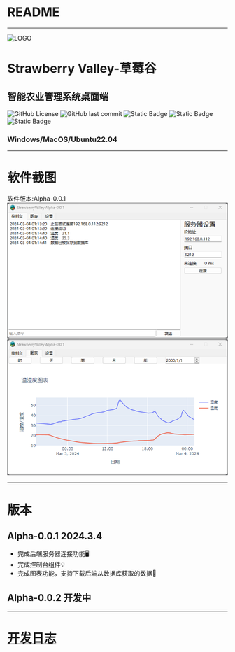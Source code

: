 # README
***
![LOGO](pics/main.ico)
# Strawberry Valley-草莓谷
## 智能农业管理系统桌面端
![GitHub License](https://img.shields.io/github/license/JamesXiaoMo/StrawberryValleyProject_Desktop) ![GitHub last commit](https://img.shields.io/github/last-commit/JamesXiaoMo/StrawberryValleyProject_Desktop) ![Static Badge](https://img.shields.io/badge/Author-JamesXiaoMo-blue?style=flat) ![Static Badge](https://img.shields.io/badge/based-Pyqt6-green?style=flat)
 ![Static Badge](https://img.shields.io/badge/%E8%BF%9B%E5%BA%A6-%E5%86%85%E6%B5%8B%E7%89%88-red?style=for-the-badge)

### Windows/MacOS/Ubuntu22.04
***
# 软件截图
软件版本:Alpha-0.0.1
![software_screen_1](git_files/imgs/software_sreenware_1.png)
![software_screen_2](git_files/imgs/software_sreenware_2.png)
***
# 版本
## Alpha-0.0.1  2024.3.4
* 完成后端服务器连接功能🖥
* 完成控制台组件💡
* 完成图表功能，支持下载后端从数据库获取的数据📩
## Alpha-0.0.2  开发中
***
# [开发日志](/git_files/DevelopmentLog.md)